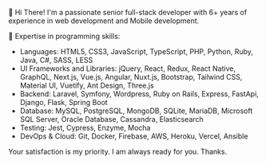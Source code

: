 👋 Hi There! I'm a passionate senior full-stack developer with 6+ years of experience in web development and Mobile development.

🌱 Expertise in programming skills:
- Languages: HTML5, CSS3, JavaScript, TypeScript, PHP, Python, Ruby, Java, C#, SASS, LESS
- UI Frameworks and Libraries: jQuery, React, Redux, React Native, GraphQL, Next.js, Vue.js, Angular, Nuxt.js, Bootstrap, Tailwind CSS, Material UI, Vuetify, Ant Design, Three.js
- Backend: Laravel, Symfony, Wordpress, Ruby on Rails, Express, FastApi, Django, Flask, Spring Boot
- Database: MySQL, PostgreSQL, MongoDB, SQLite, MariaDB, Microsoft SQL Server, Oracle Database, Cassandra, Elasticsearch
- Testing: Jest, Cypress, Enzyme, Mocha
- DevOps & Cloud: Git, Docker, Firebase, AWS, Heroku, Vercel, Ansible


Your satisfaction is my priority. I am always ready for you.
Thanks.

<!---
cappedapollo/cappedapollo is a ✨ special ✨ repository because its `README.md` (this file) appears on your GitHub profile.
You can click the Preview link to take a look at your changes.
--->
